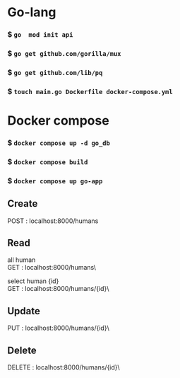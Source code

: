 # Go-lang
### $ `go  mod init api`
### $ `go get github.com/gorilla/mux`
### $ `go get github.com/lib/pq`
### $ `touch main.go Dockerfile docker-compose.yml`

# Docker compose
### $ `docker compose up -d go_db`
### $ `docker compose build `
### $ `docker compose up go-app `

## Create
POST : localhost:8000/humans

## Read 
all human\
GET : localhost:8000/humans\

select human {id}\
GET : localhost:8000/humans/{id}\

## Update
PUT : localhost:8000/humans/{id}\

## Delete
DELETE : localhost:8000/humans/{id}\
